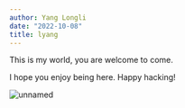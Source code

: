 ```yaml
---
author: Yang Longli 
date: "2022-10-08"
title: lyang
---
```


This is my world, you are welcome to come.

I hope you enjoy being here. Happy hacking!

![unnamed](E:\图片\下载\unnamed.png)
